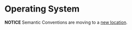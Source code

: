 # Operating System

**NOTICE** Semantic Conventions are moving to a
[new location](http://github.com/open-telemetry/semantic-conventions).
